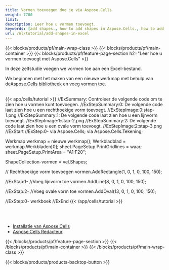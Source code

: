 ```yaml
---
title: Vormen toevoegen doe je via Aspose.Cells
weight: 7700
limit:
description: Leer hoe u vormen toevoegt.
keywords: [add shapes., how to add shapes in Aspose.Cells., how to add shapes using Aspose.Cells]
url: /nl/tutorial/add-shapes-in-excel
---
```

{{< blocks/products/pf/main-wrap-class >}}
{{< blocks/products/pf/main-container >}}
{{< blocks/products/pf/feature-page-section h2="Leer hoe u vormen toevoegt met Aspose.Cells" >}}

<p>
In deze zelfstudie voegen we vormen toe aan een Excel-bestand.
</p>

<p>
 We beginnen met het maken van een nieuwe werkmap met behulp van de<a href="https://www.nuget.org/packages/Aspose.Cells">Aspose.Cells bibliotheek</a> en voeg vormen toe.
</p>

<br />
{{< app/cells/tutorial >}}
//ExSummary: Controleer de volgende code om te zien hoe u vormen kunt toevoegen.
//ExStepSummary:0: De volgende code laat zien hoe u een rechthoekige vorm toevoegt.
//ExStepImage:0:stap-1.png
//ExStepSummary:1: De volgende code laat zien hoe u een lijnvorm toevoegt.
//ExStepImage:1:stap-2.png
//ExStepSummary:2: De volgende code laat zien hoe u een ovale vorm toevoegt.
//ExStepImage:2:stap-3.png
//ExStart
//ExStep:0-
via Aspose.Cells;
via Aspose.Cells.Tekening;





Werkmap werkmap = nieuwe werkmap();
Werkbladblad = werkmap.Werkbladen[0];
sheet.PageSetup.PrintGridlines = waar;
sheet.PageSetup.PrintArea = "A1:F20";

ShapeCollection-vormen = vel.Shapes;

// Rechthoekige vorm toevoegen
vormen.AddRectangle(1, 0, 1, 0, 100, 150);

//ExStap:1-
//Voeg lijnvorm toe
vormen.AddLine(8, 0, 1, 0, 100, 150);

//ExStap:2-
//Voeg ovale vorm toe
vormen.AddOval(13, 0, 1, 0, 100, 150);

//ExStep:0-
werkboek
//ExEnd
{{< /app/cells/tutorial >}}
<br />

<br />
<br />
<div class="code-sample">
    <ul class="link-list">
        <li class="link-item"><a href="https://docs.aspose.com/cells/net/installation/">Installatie van Aspose.Cells</a></li>
        <li class="link-item"><a href="https://products.aspose.app/cells/editor/">Aspose.Cells Redacteur</a></li>
    </ul>
</div>

{{< /blocks/products/pf/feature-page-section >}}
{{< /blocks/products/pf/main-container >}}
{{< /blocks/products/pf/main-wrap-class >}}

{{< blocks/products/products-backtop-button >}}
